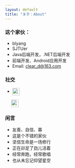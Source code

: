```yaml
---
layout: default
title: "关于：About"
---
```


### 这个家伙：

* blyang
* SJTUer
* Java后端开发，.NET后端开发
* 前端开发、Android应用开发
* Email: clear_d@163.com




### 社交

* <p class="contact"><a href="http://weibo.com/2819567272" title="微博联系我"><img src="http://www.sinaimg.cn/blog/developer/wiki/LOGO_32x32.png" width="24" height="24" style="display:inline-block;vertical-align:middle"></a>
&nbsp;&nbsp;&nbsp;&nbsp;&nbsp;<a href="https://github.com/BLYang7" title="Github联系我"><img src="http://www.github.com/favicon.ico" width="24" height="24" style="display:inline-block;vertical-align:middle"></a><br/></p>

### 闲言

* 友善、自信、寡
* 这是个不错的家伙
* 坚信生命是一场修行
* 正在卯足了劲儿活着
* 经常奔跑，经常歌唱
* 也从未忘记仰望星空
